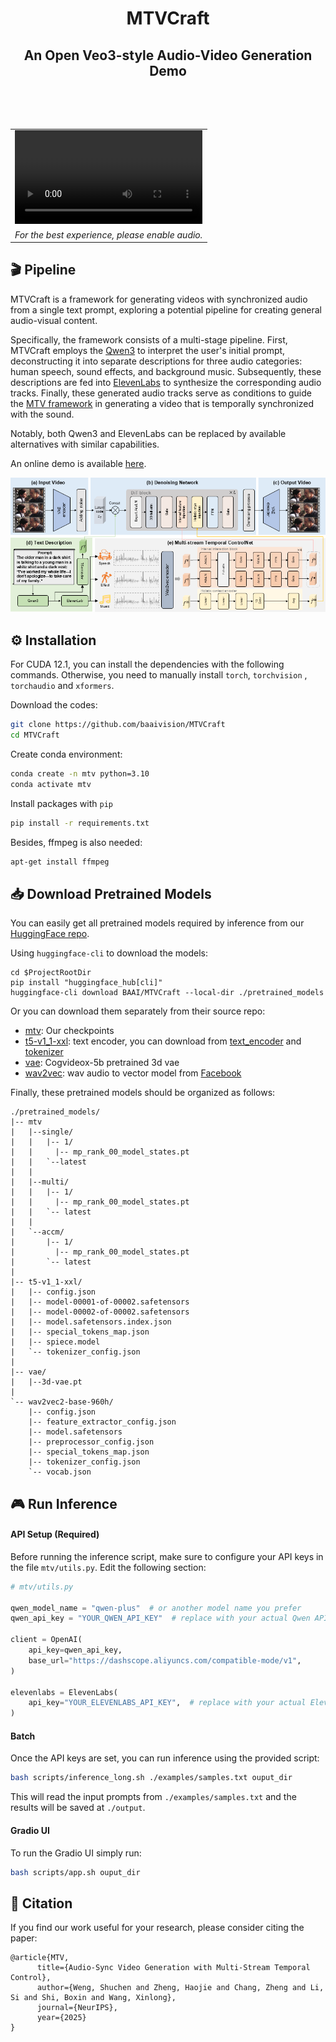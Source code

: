 <h1 align='center'>MTVCraft</h1>
<h2 align='center'>An Open Veo3-style Audio-Video Generation Demo</h2>

<table align='center' border="0" style="width: 100%; text-align: center; margin-top: 80px;">
  <tr>
    <td>
      <video align='center' src="https://github.com/user-attachments/assets/b63d1f73-04a6-42fc-abd2-c5ebe0e76d46" autoplay loop></video>
    </td>
  </tr>
    <tr align="center">
    <td>
      <em>For the best experience, please enable audio.</em>
    </td>
  </tr>
</table>



## 🎬 Pipeline

MTVCraft is a framework for generating videos with synchronized audio from a single text prompt, exploring a potential pipeline for creating general audio-visual content.

Specifically, the framework consists of a multi-stage pipeline. First, MTVCraft employs the [Qwen3](https://bailian.console.aliyun.com/?tab=model#/model-market/detail/qwen3?modelGroup=qwen3) to interpret the user's initial prompt, deconstructing it into separate descriptions for three audio categories: human speech, sound effects, and background music. Subsequently, these descriptions are fed into [ElevenLabs](https://elevenlabs.io/) to synthesize the corresponding audio tracks. Finally, these generated audio tracks serve as conditions to guide the [MTV framework](https://arxiv.org/pdf/2506.08003) in generating a video that is temporally synchronized with the sound.

Notably, both Qwen3 and ElevenLabs can be replaced by available alternatives with similar capabilities.

An online demo is available [here](https://huggingface.co/spaces/BAAI/MTVCraft).

<div align="center">
  
  ![pipeline](https://github.com/baaivision/MTVCraft/blob/main/assets/pipeline.png)
  
</div>

## ⚙️ Installation

For CUDA 12.1, you can install the dependencies with the following commands. Otherwise, you need to manually install `torch`, `torchvision` , `torchaudio` and `xformers`.

Download the codes:

```bash
git clone https://github.com/baaivision/MTVCraft
cd MTVCraft
```

Create conda environment:

```bash
conda create -n mtv python=3.10
conda activate mtv
```

Install packages with `pip`

```bash
pip install -r requirements.txt
```

Besides, ffmpeg is also needed:

```bash
apt-get install ffmpeg
```

## 📥 Download Pretrained Models

You can easily get all pretrained models required by inference from our [HuggingFace repo](https://huggingface.co/BAAI/MTVCraft).

Using `huggingface-cli` to download the models:

```shell
cd $ProjectRootDir
pip install "huggingface_hub[cli]"
huggingface-cli download BAAI/MTVCraft --local-dir ./pretrained_models
```

Or you can download them separately from their source repo:

- [mtv](https://huggingface.co/BAAI/MTVCraft/tree/main/mtv): Our checkpoints
- [t5-v1_1-xxl](https://huggingface.co/google/t5-v1_1-xxl): text encoder, you can download from [text_encoder](https://huggingface.co/THUDM/CogVideoX-2b/tree/main/text_encoder) and [tokenizer](https://huggingface.co/THUDM/CogVideoX-2b/tree/main/tokenizer)
- [vae](https://huggingface.co/THUDM/CogVideoX1.5-5B-SAT/tree/main/vae): Cogvideox-5b pretrained 3d vae
- [wav2vec](https://huggingface.co/facebook/wav2vec2-base-960h): wav audio to vector model from [Facebook](https://huggingface.co/facebook/wav2vec2-base-960h)

Finally, these pretrained models should be organized as follows:

```text
./pretrained_models/
|-- mtv
|   |--single/
|   |   |-- 1/
|   |     |-- mp_rank_00_model_states.pt
|   |   `--latest
|   |
|   |--multi/
|   |   |-- 1/
|   |	  |-- mp_rank_00_model_states.pt
|   |   `-- latest
|   |
|   `--accm/
|       |-- 1/
|         |-- mp_rank_00_model_states.pt
|       `-- latest
|
|-- t5-v1_1-xxl/
|   |-- config.json
|   |-- model-00001-of-00002.safetensors
|   |-- model-00002-of-00002.safetensors
|   |-- model.safetensors.index.json
|   |-- special_tokens_map.json
|   |-- spiece.model
|   `-- tokenizer_config.json
|
|-- vae/
|   |--3d-vae.pt
|
`-- wav2vec2-base-960h/
    |-- config.json
    |-- feature_extractor_config.json
    |-- model.safetensors
    |-- preprocessor_config.json
    |-- special_tokens_map.json
    |-- tokenizer_config.json
    `-- vocab.json
```

## 🎮 Run Inference

#### API Setup (Required)
Before running the inference script, make sure to configure your API keys in the file `mtv/utils.py`. Edit the following section:
```python
# mtv/utils.py

qwen_model_name = "qwen-plus"  # or another model name you prefer
qwen_api_key = "YOUR_QWEN_API_KEY"  # replace with your actual Qwen API key

client = OpenAI(
    api_key=qwen_api_key,
    base_url="https://dashscope.aliyuncs.com/compatible-mode/v1",
)

elevenlabs = ElevenLabs(
    api_key="YOUR_ELEVENLABS_API_KEY",  # replace with your actual ElevenLabs API key
)
```

#### Batch

Once the API keys are set, you can run inference using the provided script:

```bash
bash scripts/inference_long.sh ./examples/samples.txt ouput_dir
```
This will read the input prompts from `./examples/samples.txt` and the results will be saved at `./output`.

#### Gradio UI
To run the Gradio UI simply run:
```bash
bash scripts/app.sh ouput_dir
```


## 📝 Citation

If you find our work useful for your research, please consider citing the paper:

```
@article{MTV,
      title={Audio-Sync Video Generation with Multi-Stream Temporal Control},
      author={Weng, Shuchen and Zheng, Haojie and Chang, Zheng and Li, Si and Shi, Boxin and Wang, Xinlong},
      journal={NeurIPS},
      year={2025}
}
```
